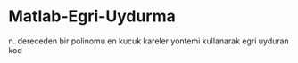 # Matlab-Egri-Uydurma
n. dereceden bir polinomu en kucuk kareler yontemi kullanarak egri uyduran kod
